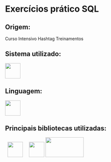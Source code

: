 # Exercícios prático SQL

## Origem:
Curso Intensivo Hashtag Treinamentos 

## Sistema utilizado:
<img width="50" height="50" src="https://cdn.jsdelivr.net/gh/devicons/devicon/icons/mysql/mysql-plain-wordmark.svg" />
          

## Linguagem:
<img width="50" height="50" src="https://cdn.jsdelivr.net/gh/devicons/devicon/icons/python/python-original-wordmark.svg" />

## Principais bibliotecas utilizadas:
&nbsp;&nbsp;<img width="50" height="50" src="https://cdn.jsdelivr.net/gh/devicons/devicon/icons/pandas/pandas-original-wordmark.svg" />&nbsp;&nbsp;
&nbsp;&nbsp;<img width="50" height="50" src="https://cdn.jsdelivr.net/gh/devicons/devicon/icons/numpy/numpy-original-wordmark.svg" />
<img width="125" height="65" src="https://www.metatrader5.com/i/logo_metatrader5.png" />&nbsp;&nbsp;
 
